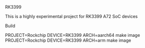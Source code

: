 RK3399

This is a highly experimental project for RK3399 A72 SoC devices

Build

PROJECT=Rockchip DEVICE=RK3399 ARCH=aarch64 make image 
PROJECT=Rockchip DEVICE=RK3399 ARCH=arm make image
